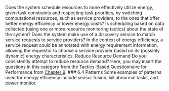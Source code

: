 Does the system schedule resources to more effectively utilize energy, given task constraints and respecting task priorities, by switching computational resources, such as service providers, to the ones that offer better energy efficiency or lower energy costs? Is scheduling based on data collected (using one or more resource monitoring tactics) about the state of the system? Does the system make use of a discovery service to match service requests to service providers? In the context of energy efficiency, a service request could be annotated with energy requirement information, allowing the requestor to choose a service provider based on its (possibly dynamic) energy characteristics. Reduce Resource Demand Do you consistently attempt to reduce resource demand? Here, you may insert the questions in this category from the Tactics-Based Questionnaire for Performance from [Chapter 9](ch09.xhtml#ch09). ### 6.4 Patterns Some examples of patterns used for energy efficiency include sensor fusion, kill abnormal tasks, and power monitor.
